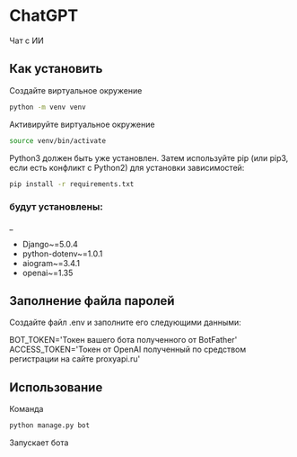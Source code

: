 # ChatGPT
 
Чат с ИИ

## Как установить

Создайте виртуальное окружение

```bash
python -m venv venv
``` 

Активируйте виртуальное окружение

```bash
source venv/bin/activate
``` 

Python3 должен быть уже установлен. Затем используйте pip 
(или pip3, если есть конфликт с Python2) для установки зависимостей:

```bash
pip install -r requirements.txt
``` 

### будут установлены:

_
- Django~=5.0.4
- python-dotenv~=1.0.1
- aiogram~=3.4.1
- openai~=1.35

## Заполнение файла паролей

Создайте файл .env и заполните его следующими данными:

BOT_TOKEN='Токен вашего бота полученного от BotFather'
ACCESS_TOKEN='Токен от OpenAI полученный по средством регистрации на сайте proxyapi.ru'

## Использование

Команда 
```bash
python manage.py bot
```

Запускает бота
